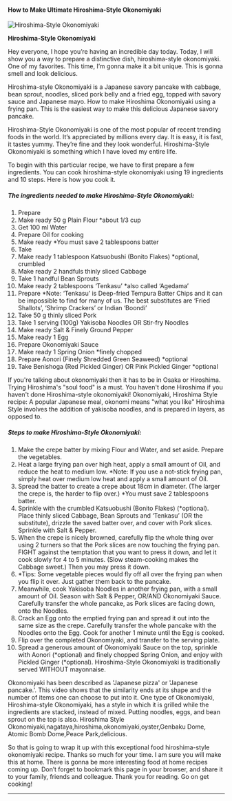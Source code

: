             

#### How to Make Ultimate Hiroshima-Style Okonomiyaki

![Hiroshima-Style Okonomiyaki](https://img-global.cpcdn.com/recipes/eca05a9ce166ec9b/751x532cq70/hiroshima-style-okonomiyaki-recipe-main-photo.jpg)

**Hiroshima-Style Okonomiyaki**

Hey everyone, I hope you’re having an incredible day today. Today, I will show you a way to prepare a distinctive dish, hiroshima-style okonomiyaki. One of my favorites. This time, I’m gonna make it a bit unique. This is gonna smell and look delicious.

Hiroshima-style Okonomiyaki is a Japanese savory pancake with cabbage, bean sprout, noodles, sliced pork belly and a fried egg, topped with savory sauce and Japanese mayo. How to make Hiroshima Okonomiyaki using a frying pan. This is the easiest way to make this delicious Japanese savory pancake.

Hiroshima-Style Okonomiyaki is one of the most popular of recent trending foods in the world. It’s appreciated by millions every day. It is easy, it is fast, it tastes yummy. They’re fine and they look wonderful. Hiroshima-Style Okonomiyaki is something which I have loved my entire life.

To begin with this particular recipe, we have to first prepare a few ingredients. You can cook hiroshima-style okonomiyaki using 19 ingredients and 10 steps. Here is how you cook it.

##### The ingredients needed to make Hiroshima-Style Okonomiyaki:

1.  Prepare <Crepe>
2.  Make ready 50 g Plain Flour \*about 1/3 cup
3.  Get 100 ml Water
4.  Prepare Oil for cooking
5.  Make ready \*You must save 2 tablespoons batter
6.  Take <Toppings>
7.  Make ready 1 tablespoon Katsuobushi (Bonito Flakes) \*optional, crumbled
8.  Make ready 2 handfuls thinly sliced Cabbage
9.  Take 1 handful Bean Sprouts
10.  Make ready 2 tablespoons ‘Tenkasu’ \*also called ‘Agedama’
11.  Prepare \*Note: ‘Tenkasu’ is Deep-fried Tempura Batter Chips and it can be impossible to find for many of us. The best substitutes are ‘Fried Shallots’, ‘Shrimp Crackers’ or Indian ‘Boondi’
12.  Take 50 g thinly sliced Pork
13.  Take 1 serving (100g) Yakisoba Noodles OR Stir-fry Noodles
14.  Make ready Salt & Finely Ground Pepper
15.  Make ready 1 Egg
16.  Prepare Okonomiyaki Sauce
17.  Make ready 1 Spring Onion \*finely chopped
18.  Prepare Aonori (Finely Shredded Green Seaweed) \*optional
19.  Take Benishoga (Red Pickled Ginger) OR Pink Pickled Ginger \*optional

If you're talking about okonomiyaki then it has to be in Osaka or Hiroshima. Trying Hiroshima's "soul food" is a must. You haven't done Hiroshima if you haven't done Hiroshima-style okonomiyaki! Okonomiyaki, Hiroshima Style recipe: A popular Japanese meal, okonomi means "what you like" Hiroshima Style involves the addition of yakisoba noodles, and is prepared in layers, as opposed to.

##### Steps to make Hiroshima-Style Okonomiyaki:

1.  Make the crepe batter by mixing Flour and Water, and set aside. Prepare the vegetables.
2.  Heat a large frying pan over high heat, apply a small amount of Oil, and reduce the heat to medium low. \*Note: If you use a not-stick frying pan, simply heat over medium low heat and apply a small amount of Oil.
3.  Spread the batter to create a crepe about 18cm in diameter. (The larger the crepe is, the harder to flip over.) \*You must save 2 tablespoons batter.
4.  Sprinkle with the crumbled Katsuobushi (Bonito Flakes) (\*optional). Place thinly sliced Cabbage, Bean Sprouts and ‘Tenkasu’ (OR the substitute), drizzle the saved batter over, and cover with Pork slices. Sprinkle with Salt & Pepper.
5.  When the crepe is nicely browned, carefully flip the whole thing over using 2 turners so that the Pork slices are now touching the frying pan. FIGHT against the temptation that you want to press it down, and let it cook slowly for 4 to 5 minutes. (Slow steam-cooking makes the Cabbage sweet.) Then you may press it down.
6.  \*Tips: Some vegetable pieces would fly off all over the frying pan when you flip it over. Just gather them back to the pancake.
7.  Meanwhile, cook Yakisoba Noodles in another frying pan, with a small amount of Oil. Season with Salt & Pepper, OR/AND Okonomiyaki Sauce. Carefully transfer the whole pancake, as Pork slices are facing down, onto the Noodles.
8.  Crack an Egg onto the emptied frying pan and spread it out into the same size as the crepe. Carefully transfer the whole pancake with the Noodles onto the Egg. Cook for another 1 minute until the Egg is cooked.
9.  Flip over the completed Okonomiyaki, and transfer to the serving plate.
10.  Spread a generous amount of Okonomiyaki Sauce on the top, sprinkle with Aonori (\*optional) and finely chopped Spring Onion, and enjoy with Pickled Ginger (\*optional). Hiroshima-Style Okonomiyaki is traditionally served WITHOUT mayonnaise.

Okonomiyaki has been described as 'Japanese pizza' or 'Japanese pancake.'. This video shows that the similarity ends at its shape and the number of items one can choose to put into it. One type of Okonomiyaki, Hiroshima-style Okonomiyaki, has a style in which it is grilled while the ingredients are stacked, instead of mixed. Putting noodles, eggs, and bean sprout on the top is also. Hiroshima Style Okonomiyaki,nagataya,hiroshima,okonomiyaki,oyster,Genbaku Dome, Atomic Bomb Dome,Peace Park,delicious.

So that is going to wrap it up with this exceptional food hiroshima-style okonomiyaki recipe. Thanks so much for your time. I am sure you will make this at home. There is gonna be more interesting food at home recipes coming up. Don’t forget to bookmark this page in your browser, and share it to your family, friends and colleague. Thank you for reading. Go on get cooking!

* * *